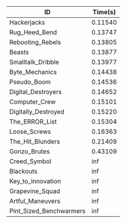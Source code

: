 |ID|Time(s)|
|-|-|
|Hackerjacks|0.11540|
|Rug_Heed_Bend|0.13747|
|Rebooting_Rebels|0.13805|
|Beasts|0.13877|
|Smalltalk_Dribble|0.13977|
|Byte_Mechanics|0.14438|
|Pseudo_Boom|0.14536|
|Digital_Destroyers|0.14652|
|Computer_Crew|0.15101|
|Digitally_Destroyed|0.15220|
|The_ERROR_List|0.15304|
|Loose_Screws|0.16363|
|The_Hit_Blunders|0.21409|
|Gonzo_Brutes|0.43109|
|Creed_Symbol|inf|
|Blackouts|inf|
|Key_to_Innovation|inf|
|Grapevine_Squad|inf|
|Artful_Maneuvers|inf|
|Pint_Sized_Benchwarmers|inf|

